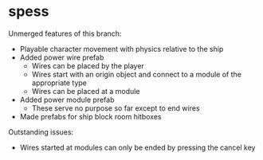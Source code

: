 # spess

Unmerged features of this branch:
+ Playable character movement with physics relative to the ship
+ Added power wire prefab
	* Wires can be placed by the player
	* Wires start with an origin object and connect to a module of the appropriate type
	* Wires can be placed at a module
+ Added power module prefab
	* These serve no purpose so far except to end wires
+ Made prefabs for ship block room hitboxes

Outstanding issues:
- Wires started at modules can only be ended by pressing the cancel key